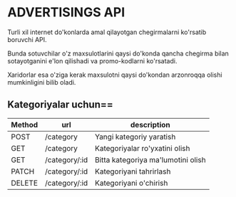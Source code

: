 # ADVERTISINGS API
Turli xil internet do'konlarda amal qilayotgan chegirmalarni ko'rsatib boruvchi API.

Bunda sotuvchilar o'z maxsulotlarini qaysi do'konda qancha chegirma bilan sotayotganini e'lon qilishadi va promo-kodlarni ko'rsatadi.

Xaridorlar esa o'ziga kerak maxsulotni qaysi do'kondan arzonroqqa olishi mumkinligini bilib oladi.

## Kategoriyalar uchun==
|Method|url|description|
|---|---|---|
| POST | /category | Yangi kategoriy yaratish |
| GET | /category | Kategoriyalar ro'yxatini olish |
| GET | /category/:id | Bitta kategoriya ma'lumotini olish |
| PATCH | /category/:id | Kategoriyani tahrirlash |
| DELETE | /category/:id | Kategoriyani o'chirish |
